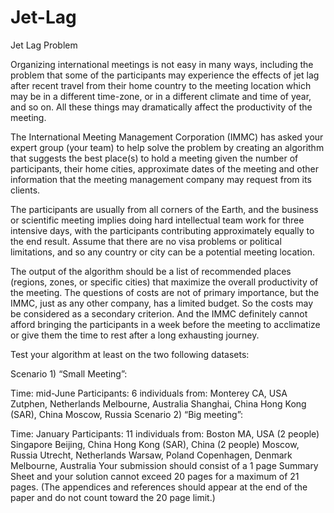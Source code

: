 # Jet-Lag
Jet Lag
Problem	 
 	
Organizing international meetings is not easy in many ways, including the problem that some of the participants may experience the effects of jet lag after recent travel from their home country to the meeting location which may be in a different time-zone, or in a different climate and time of year, and so on. All these things may dramatically affect the productivity of the meeting.

The International Meeting Management Corporation (IMMC) has asked your expert group (your team) to help solve the problem by creating an algorithm that suggests the best place(s) to hold a meeting given the number of participants, their home cities, approximate dates of the meeting and other information that the meeting management company may request from its clients.

The participants are usually from all corners of the Earth, and the business or scientific meeting implies doing hard intellectual team work for three intensive days, with the participants contributing approximately equally to the end result. Assume that there are no visa problems or political limitations, and so any country or city can be a potential meeting location.

The output of the algorithm should be a list of recommended places (regions, zones, or specific cities) that maximize the overall productivity of the meeting. The questions of costs are not of primary importance, but the IMMC, just as any other company, has a limited budget. So the costs may be considered as a secondary criterion. And the IMMC definitely cannot afford bringing the participants in a week before the meeting to acclimatize or give them the time to rest after a long exhausting journey.

Test your algorithm at least on the two following datasets:

Scenario 1) “Small Meeting”:

Time: mid-June
Participants: 6 individuals from:
Monterey CA, USA
Zutphen, Netherlands
Melbourne, Australia
Shanghai, China
Hong Kong (SAR), China
Moscow, Russia
Scenario 2) “Big meeting”:

Time: January
Participants: 11 individuals from:
Boston MA, USA (2 people)
Singapore
Beijing, China
Hong Kong (SAR), China (2 people)
Moscow, Russia
Utrecht, Netherlands
Warsaw, Poland
Copenhagen, Denmark
Melbourne, Australia
Your submission should consist of a 1 page Summary Sheet and your solution cannot exceed 20 pages for a maximum of 21 pages. (The appendices and references should appear at the end of the paper and do not count toward the 20 page limit.)

 
 	 
